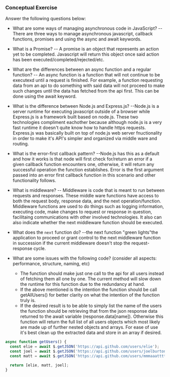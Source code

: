 ### Conceptual Exercise

Answer the following questions below:

- What are some ways of managing asynchronous code in JavaScript?
-- There are three ways to manage asynchronous javascript, callback functions, promises and using the async and await keywords. 

- What is a Promise?
-- A promise is an object that represents an action yet to be completed. Javascript will return this object once said action has been executed/completed/rejected/etc.

- What are the differences between an async function and a regular function?
-- An async function is a function that will not continue to be executexd until a request is finished. For example, a function requesting data from an api to do something with said data will not proceed to make such changes until the data has fetched from the api first. This can be done using the await keyword.

- What is the difference between Node.js and Express.js?
--Node.js is a server runtime for executing javascript  outside of a browser while Express.js is a framework built based on node.js. These two technologies compliment eachother because although node.js is a very fast runtime it doesn't quite know how to handle https requests. Express.js was basically built on top of node.js web server fnuctionality in order to make it's API's simpler and organized via middle ware and routing.

- What is the error-first callback pattern?
--Node.js has this as a default and how it works is that node will first check for/return an error if a given callback function encounters one, otherwise, it will return any successful operation the function establishes. Error is the first argument passed into an error first callback function in this scenario and other functionality follows.

- What is middleware?
-- Middleware is code that is meant to run between requests and responses. These middle ware functions have access to both the request body,  response data, and the next operation/function. Middleware functions are used to do things such as logging information, executing code, make changes to request or response in question, facilitaing communications with other involved technologies. It also can also indicate whether the next middleware function should be executed.

- What does the `next` function do?
--the next function "green lights"the application to proceed or grant control to the next middleware function in succession if the current middleware doesn't stop the  request-response cycle.

- What are some issues with the following code? (consider all aspects: performance, structure, naming, etc)
  - The function should make just one call to the api for all users instead of fetching them all one by one. The current method will slow down the runtime for this function due to the redundancy at hand.
  - If the above mentioned is the intention the function should be call getAllUsers() for better clarity on what the intention of the function truly is.
  - If the desired result is to be able to simply list the name of the users the function should be retrieving that from the json response data returned to the await variable (response.data[name]). Otherwise this function will return the full list of all users objects which most likely are made up of further nested objects and arrays. For ease of use it's best clean up the extracted data and store in an array if desired.

```js
async function getUsers() {
  const elie = await $.getJSON('https://api.github.com/users/elie');
  const joel = await $.getJSON('https://api.github.com/users/joelburton');
  const matt = await $.getJSON('https://api.github.com/users/mmmaaatttttt');

  return [elie, matt, joel];
}
```
